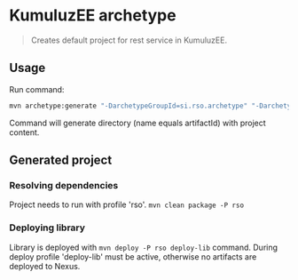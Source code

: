 # KumuluzEE archetype
> Creates default project for rest service in KumuluzEE.

## Usage

Run command:
```bash
mvn archetype:generate "-DarchetypeGroupId=si.rso.archetype" "-DarchetypeArtifactId=rso-archetype" "-DarchetypeVersion=1.5.2" "-DgroupId=si.rso.sample" "-DartifactId=sample-project" "-Dversion=1.0.0-SNAPSHOT"
```

Command will generate directory (name equals artifactId) with project content.

## Generated project

### Resolving dependencies

Project needs to run with profile 'rso'. `mvn clean package -P rso`

### Deploying library

Library is deployed with `mvn deploy -P rso deploy-lib` command. During deploy profile 'deploy-lib' must be active, otherwise no artifacts are deployed to Nexus.
